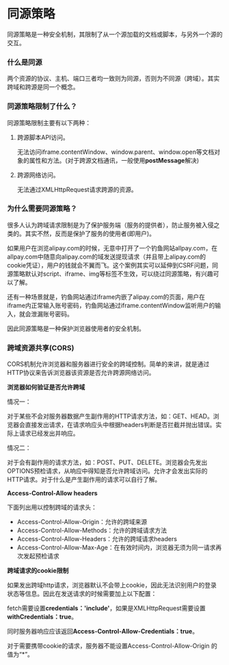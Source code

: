 # 同源策略

同源策略是一种安全机制，其限制了从一个源加载的文档或脚本，与另外一个源的交互。



### 什么是同源

两个资源的协议、主机、端口三者均一致则为同源，否则为不同源（跨域）。其实跨域和跨源是同一个概念。



### 同源策略限制了什么？

同源策略限制主要有以下两种：

1. 跨源脚本API访问。

   无法访问iframe.contentWindow、window.parent、window.open等文档对象的属性和方法。(对于跨源文档通讯，一般使用**postMessage**解决)

2. 跨源网络访问。

   无法通过XMLHttpRequest请求跨源的资源。



### 为什么需要同源策略？

很多人认为跨域请求限制是为了保护服务端（服务的提供者），防止服务被入侵之类的。其实不然，反而是保护了服务的使用者(即用户)。

如果用户在浏览alipay.com的时候，无意中打开了一个钓鱼网站allpay.com，在allpay.com中随意向alipay.com的域发送提现请求（并且带上alipay.com的cookie凭证），用户的钱就会不翼而飞。这个案例其实可以延伸到CSRF问题，同源策略默认对script、iframe、img等标签不生效，可以绕过同源策略，有兴趣可以了解。

还有一种场景就是，钓鱼网站通过iframe内嵌了alipay.com的页面，用户在iframe内正常输入账号密码，钓鱼网站通过iframe.contentWindow监听用户的输入，就会泄漏账号密码。

因此同源策略是一种保护浏览器使用者的安全机制。



### 跨域资源共享(CORS)

CORS机制允许浏览器和服务器进行安全的跨域控制。简单的来讲，就是通过HTTP协议来告诉浏览器该资源是否允许跨源网络访问。



**浏览器如何验证是否允许跨域**

情况一：

对于某些不会对服务器数据产生副作用的HTTP请求方法，如：GET、HEAD。浏览器会直接发出请求，在请求响应头中根据headers判断是否拦截并抛出错误。实际上请求已经发出并响应。



情况二：

对于会有副作用的请求方法，如：POST、PUT、DELETE。浏览器会先发出OPTIONS预检请求，从响应中得知是否允许跨域访问。允许才会发出实际的HTTP请求。对于什么是产生副作用的请求可以自行了解。



**Access-Control-Allow headers**

下面列出用以控制跨域的请求头：

* Access-Control-Allow-Origin：允许的跨域来源
* Access-Control-Allow-Methods：允许的跨域请求方法
* Access-Control-Allow-Headers：允许的跨域请求headers
* Access-Control-Allow-Max-Age：在有效时间内，浏览器无须为同一请求再次发起预检请求



**跨域请求的cookie限制**

如果发出跨域http请求，浏览器默认不会带上cookie，因此无法识别用户的登录状态等信息。因此在发送请求的时候需要加上以下配置：

fetch需要设置**credentials：'include'**，如果是XMLHttpRequest需要设置**withCredentials：true**。

同时服务器响应应该返回**Access-Control-Allow-Credentials：true**。

对于需要携带cookie的请求，服务器不能设置Access-Control-Allow-Origin 的值为“*”。

